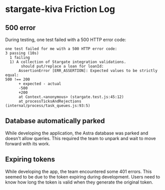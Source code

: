 # stargate-kiva Friction Log

## 500 error
During testing, one test failed with a 500 HTTP error code:
```
one test failed for me with a 500 HTTP error code:
3 passing (10s)
  1 failing
  1) A collection of Stargate integration validations.
       should put/replace a loan for loanId:
      AssertionError [ERR_ASSERTION]: Expected values to be strictly equal:
500 !== 200
      + expected - actual
      -500
      +200
      at Context.<anonymous> (stargate.test.js:45:12)
      at processTicksAndRejections (internal/process/task_queues.js:93:5)
```

## Database automatically parked
While developing the application, the Astra database was parked and doesn't allow queries. This required the team to unpark and wait to move forward with its work.

## Expiring tokens
While developing the app, the team encountered some 401 errors. This seemed to be due to the token expiring during development. Users need to know how long the token is valid when they generate the original token.

